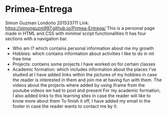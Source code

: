# Primea-Entrega
Simon Guzman Londoño
201533711
Link: https://simonguzm997.github.io/Primea-Entrega/
This is a personal page made in HTML and CSS with minimal script functionalities
It has four sections with a navigation bar. 
-	Who am I? which contains personal information about me my growth 
-	Hobbies: which contains information about activities I like to do in mt free time
-	Projects: contains some projects I have worked on for certain classes 
-	Academic formation: which includes information about the places I’ve studied at
I have added links within the pictures of my hobbies in case the reader is interested in them and join me at having fun with them. 
The videos about the projects where added by using iframe from the youtube videos we had to post and present
For my academic formation, I also added links to this learning  sites in case the reader will like to know more about them
To finish it off, I have added my email in the footer in case the reader wants to contact me by it.
